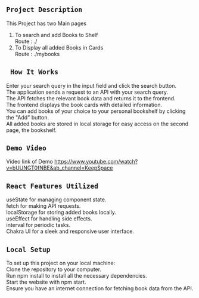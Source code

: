 
## `Project Description`
This Project has two Main pages  <br/>
1)  To search and add Books to Shelf <br/>
    Route : ./ <br/>
2)  To Display all added Books in  Cards <br/>
    Route : ./mybooks<br/>


## ` How It Works`

Enter your search query in the input field and click the search button.</br>
The application sends a request to an API with your search query.</br>
The API fetches the relevant book data and returns it to the frontend.</br>
The frontend displays the book cards with detailed information.</br>
You can add books of your choice to your personal bookshelf by clicking the "Add" button.</br>
All added books are stored in local storage for easy access on the second page, the bookshelf.</br>

## `Demo Video`

Video link of Demo https://www.youtube.com/watch?v=bUUNGT0fNBE&ab_channel=KeepSpace
## `React Features Utilized`
useState for managing component state.</br>
fetch for making API requests.</br>
localStorage for storing added books locally.</br>
useEffect for handling side effects.</br>
interval for periodic tasks.</br>
Chakra UI for a sleek and responsive user interface.</br>

## `Local Setup`
To set up this project on your local machine:</br>
Clone the repository to your computer.</br>
Run npm install to install all the necessary dependencies.</br>
Start the website with npm start.</br>
Ensure you have an internet connection for fetching book data from the API.
